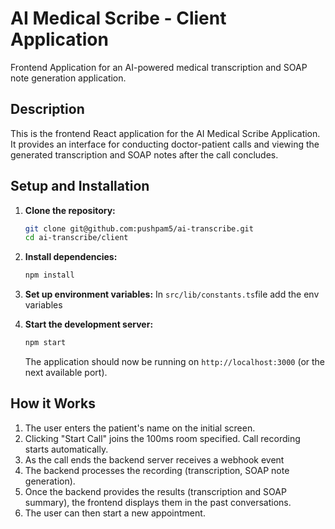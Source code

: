 # AI Medical Scribe - Client Application

Frontend Application for an AI-powered medical transcription and SOAP note generation application.

## Description

This is the frontend React application for the AI Medical Scribe Application. It provides an interface for conducting doctor-patient calls and viewing the generated transcription and SOAP notes after the call concludes.

## Setup and Installation

1.  **Clone the repository:**
    ```bash
    git clone git@github.com:pushpam5/ai-transcribe.git
    cd ai-transcribe/client
    ```

2.  **Install dependencies:**
    ```bash
    npm install
    ```

3.  **Set up environment variables:**
    In `src/lib/constants.ts`file add the env variables

4.  **Start the development server:**
    ```bash
    npm start
    ```
    The application should now be running on `http://localhost:3000` (or the next available port).

## How it Works

1.  The user enters the patient's name on the initial screen.
2.  Clicking "Start Call" joins the 100ms room specified. Call recording starts automatically.
3.  As the call ends the backend server receives a webhook event 
4.  The backend processes the recording (transcription, SOAP note generation).
5.  Once the backend provides the results (transcription and SOAP summary), the frontend displays them in the past conversations.
6.  The user can then start a new appointment.
